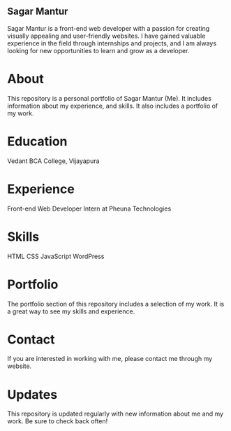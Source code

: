 ## Sagar Mantur

Sagar Mantur is a front-end web developer with a passion for creating visually appealing and user-friendly websites. I have gained valuable experience in the field through internships and projects, and I am always looking for new opportunities to learn and grow as a developer.

# About
This repository is a personal portfolio of Sagar Mantur (Me). It includes information about my experience, and skills. It also includes a portfolio of my work.

# Education
Vedant BCA College, Vijayapura

# Experience
Front-end Web Developer Intern at Pheuna Technologies

# Skills
HTML
CSS
JavaScript
WordPress

# Portfolio
The portfolio section of this repository includes a selection of my work. It is a great way to see my skills and experience.

# Contact
If you are interested in working with me, please contact me through my website.

# Updates
This repository is updated regularly with new information about me and my work. Be sure to check back often!
